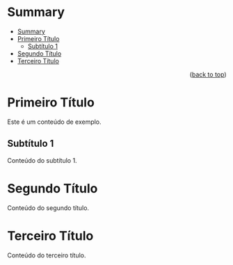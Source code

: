 <!-- START_TABLE_OF_CONTENTS -->

# Summary

- [Summary](#summary)
- [Primeiro Título](#primeiro-ttulo)
  - [Subtítulo 1](#subttulo-1)
- [Segundo Título](#segundo-ttulo)
- [Terceiro Título](#terceiro-ttulo)

<p align="right">(<a href="#readme-top">back to top</a>)</p>

<!-- END_TABLE_OF_CONTENTS -->

# Primeiro Título

Este é um conteúdo de exemplo.

## Subtítulo 1
Conteúdo do subtítulo 1.

# Segundo Título
Conteúdo do segundo título.

# Terceiro Título
Conteúdo do terceiro título. 